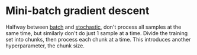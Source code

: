 # Mini-batch gradient descent

Halfway between [batch](202210141216.md) and [stochastic](202210141221.md), don't
process all samples at the same time, but similarly don't do just 1 sample at a
time. Divide the training set into chunks, then process each chunk at a time.
This introduces another hyperparameter, the chunk size.
